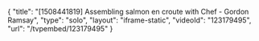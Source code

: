 {
    "title": "[1508441819] Assembling salmon en croute with Chef - Gordon Ramsay",
    "type": "solo",
    "layout": "iframe-static",
    "videoId": "123179495",
    "url": "\/tvpembed\/123179495"
}
